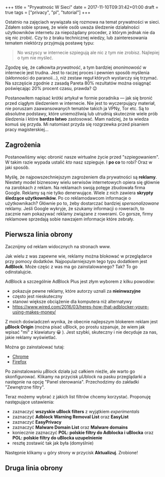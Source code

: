 +++
title = "Prywatnośc W Sieci"
date = 2017-11-10T09:31:42+01:00
draft = true
tags = ["privacy", "pl", "tutorial"]
+++
<!-- Local Variables: -->
<!-- ispell-dictionary: pl -->
<!-- End: -->

Ostatnio na zajęciach wywiązała się rozmowa na temat prywatności w sieci. Zdałem
sobie sprawę, że wiele osób uważa śledzenie działalności użytkowników internetu za
niepożądany proceder, z którym jednak nie da się nic zrobić. Czy to z braku
technicznej wiedzy, lub zainteresowania tematem niektórzy przyjmują
postawę typu:

> No wszyscy w internecie szpiegują ale nic z tym nie zrobisz. Najlepiej o tym nie myśleć.

Zgodzę się, że całkowita *prywatność*, a tym bardziej *anonimowość*
w internecie jest trudna. Jest to raczej proces i pewnien sposób myślenia
(skłonności do paranoii...), niż zestaw reguł których wystarczy się trzymać. Na
szczęście zgodnie z zasadą Pareta 80% rezultatów można osiągnąć poświęcając 20%
procent czasu, prawda? :wink:

Postanowiłem napisać krótki artykuł w formie poradnika — jak się bronić przed
ciągłym śledzeniem w internecie. Nie jest to wyczerpujący materiał, nie poruszam
zaawansowanych tematów takich ja VPNy, Tor etc. Są to absolutne podstawy, które
uniemożliwią lub utrudnią skutecznie wiele prób śledzenia i które **bardzo łatwo**
zastosować. Mam nadziej, że ta wiedza komuś się przyda. Mi natomiast przyda
się rozgrzewka przed pisaniem pracy magisterskiej...

## Zagrożenia

Postanowliśmy więc obronić nasze wirtualne życie przed "szpiegowaniem". W takim
razie wypada ustalić *kto* nasz szpieguje. I **po co** to robi? Oraz w jaki
sposób.

Myślę, że najpowszechniejszym zagrożeniem dla prywatności są **reklamy**.
Niestety model biznesowy wielu serwisów internetowych opiera się głównie na
zarobkach z reklam. Na reklamach swoją potęge zbudowała firma Google. Reklamy są
nie tylko denerwujące. Wiele z nich zawiera **skrypty śledzące użytkowników.** Po co
reklamodawcom informacje o użytkownikach? Głównie po to, żeby dostarczać
bardziej *spersonalizowane* reklamy. Jeśli Google wykryje, że szukamy informacji o
rowerach, to zacznie nam pokazywać reklamy związane z rowerami. Co gorsze, firmy
reklamowe sprzedają sobie nawzajem informacje które zebrały.


## Pierwsza linia obrony

Zacznijmy od reklam widocznych na stronach www.

Jak wielu z was zapewne wie, reklamy można blokować w przeglądarce przy pomocy
dodatków. Najpopularniejszym tego typu dodatkiem jest **AdBlock**. Może częśc z
was ma go zainstalowanego? Tak? To go odinstalujcie.

AdBlock a szczególnie AdBlock Plus jest złym wyborem z kilku powodów:

- pokazuje pewne reklamy, które autorzy uznali za **nieinwazyjne**
- często jest nieskuteczny
- stanowi większe obciążenie dla komputera niż alternatywy
- https://www.wired.com/2016/03/heres-how-that-adblocker-youre-using-makes-money/

Z moich doświadczeń wynika, że obecnie najlepszym blokerem reklam jest **µBlock
Origin** (można pisać uBlock, po prostu szpanuje, że wiem jak wpisać "mi" z
klawiatury :grinning: ). Jest szybki, skuteczny i nie decyduje za nas, jakie
reklamy wyświetlać.

Można go zainstalować tutaj:

- [Chrome](https://chrome.google.com/webstore/detail/ublock-origin/cjpalhdlnbpafiamejdnhcphjbkeiagm?hl=pl)
- [Firefox](https://addons.mozilla.org/pl/firefox/addon/ublock-origin/)

Po zainstalowaniu µBlock działa już całkiem nieźle, ale warto go
skonfigurować. Klikamy na przycisk µUblock na pasku przeglądarki a następnie na
opcję "Panel sterowania". Przechodzimy do zakładki "Zewnętrzne filtry".

Teraz możemy wybrać z jakich list filtrów chcemy korzystać. Proponuję
następujące ustawienia:

- zaznaczyć **wszyskie uBlock filters** z wyjątkiem *experimentals*
- zaznaczyć **Adblock Warning Removal List** oraz **EasyList**
- zaznaczyć **EasyPrivacy**
- zaznaczyć **Malware Domain List** oraz **Malware domains**
- koniecznie zaznaczyć **POL: polskie filtry do Adblocka i uBlocka** oraz **POL: polskie filtry do uBlocka uzupelnienie**
- resztę zostawić tak jak była (domyślnie)

Następnie klikamy u góry strony w przycisk **Aktualizuj**. Zrobione!

## Druga linia obrony

<br>
